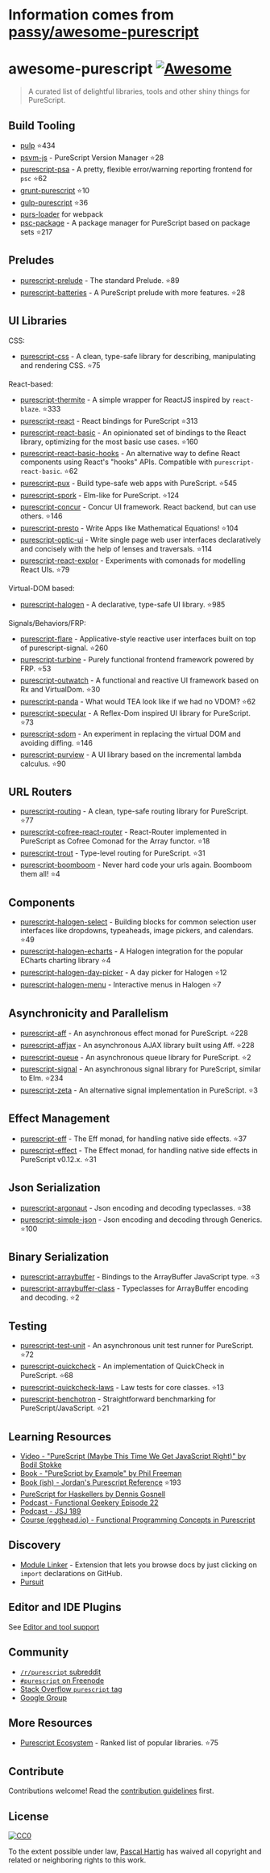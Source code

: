 # Information comes from [passy/awesome-purescript](https://github.com/passy/awesome-purescript)
# awesome-purescript [![Awesome](https://cdn.rawgit.com/sindresorhus/awesome/d7305f38d29fed78fa85652e3a63e154dd8e8829/media/badge.svg)](https://github.com/sindresorhus/awesome)

> A curated list of delightful libraries, tools and other shiny things for PureScript.

## Build Tooling

- [pulp](https://github.com/bodil/pulp) :star:434
- [psvm-js](https://github.com/ThomasCrvsr/psvm-js) - PureScript Version Manager :star:28
- [purescript-psa](https://github.com/natefaubion/purescript-psa) - A pretty, flexible error/warning reporting frontend for `psc` :star:62
- [grunt-purescript](https://github.com/purescript-contrib/grunt-purescript) :star:10
- [gulp-purescript](https://github.com/purescript-contrib/gulp-purescript) :star:36
- [purs-loader](https://github.com/ethul/purs-loader) for webpack
- [psc-package](https://github.com/purescript/psc-package) - A package manager for PureScript based on package sets :star:217

## Preludes

- [purescript-prelude](https://github.com/purescript/purescript-prelude) - The standard Prelude. :star:89
- [purescript-batteries](https://github.com/tfausak/purescript-batteries) - A PureScript prelude with more features. :star:28

## UI Libraries

CSS:

- [purescript-css](https://github.com/slamdata/purescript-css) - A clean, type-safe library for describing, manipulating and rendering CSS. :star:75

React-based:

- [purescript-thermite](https://github.com/paf31/purescript-thermite) - A simple wrapper for ReactJS inspired by `react-blaze`. :star:333
- [purescript-react](https://github.com/purescript-contrib/purescript-react) - React bindings for PureScript :star:313
- [purescript-react-basic](https://github.com/lumihq/purescript-react-basic) - An opinionated set of bindings to the React library, optimizing for the most basic use cases. :star:160
- [purescript-react-basic-hooks](https://github.com/spicydonuts/purescript-react-basic-hooks) - An alternative way to define React components using React's "hooks" APIs. Compatible with `purescript-react-basic`. :star:62
- [purescript-pux](https://github.com/alexmingoia/purescript-pux) - Build type-safe web apps with PureScript. :star:545
- [purescript-spork](https://github.com/natefaubion/purescript-spork) - Elm-like for PureScript. :star:124
- [purescript-concur](https://github.com/ajnsit/purescript-concur) - Concur UI framework. React backend, but can use others. :star:146
- [purescript-presto](https://github.com/juspay/purescript-presto) - Write Apps like Mathematical Equations! :star:104
- [purescript-optic-ui](https://github.com/zrho/purescript-optic-ui) - Write single page web user interfaces declaratively and concisely with the help of lenses and traversals. :star:114
- [purescript-react-explor](https://github.com/paf31/purescript-react-explore) - Experiments with comonads for modelling React UIs. :star:79

Virtual-DOM based:

- [purescript-halogen](https://github.com/slamdata/purescript-halogen) - A declarative, type-safe UI library. :star:985

Signals/Behaviors/FRP:

- [purescript-flare](https://github.com/sharkdp/purescript-flare) - Applicative-style reactive user interfaces built on top of purescript-signal. :star:260
- [purescript-turbine](https://github.com/funkia/purescript-turbine) - Purely functional frontend framework powered by FRP. :star:53
- [purescript-outwatch](https://github.com/OutWatch/purescript-outwatch) - A functional and reactive UI framework based on Rx and VirtualDom. :star:30
- [purescript-panda](https://github.com/i-am-tom/purescript-panda) - What would TEA look like if we had no VDOM? :star:62
- [purescript-specular](https://github.com/restaumatic/purescript-specular) - A Reflex-Dom inspired UI library for PureScript. :star:73
- [purescript-sdom](https://github.com/paf31/purescript-sdom) - An experiment in replacing the virtual DOM and avoiding diffing. :star:146
- [purescript-purview](https://github.com/paf31/purescript-purview) - A UI library based on the incremental lambda calculus. :star:90

## URL Routers

- [purescript-routing](https://github.com/slamdata/purescript-routing) - A clean, type-safe routing library for PureScript. :star:77
- [purescript-cofree-react-router](https://github.com/coot/purescript-cofree-react-router) - React-Router implemented in PureScript as Cofree Comonad for the Array functor. :star:18
- [purescript-trout](https://github.com/owickstrom/purescript-trout) - Type-level routing for PureScript. :star:31
- [purescript-boomboom](https://github.com/paluh/purescript-boomboom) - Never hard code your urls again. Boomboom them all! :star:4

## Components

- [purescript-halogen-select](https://github.com/citizennet/purescript-halogen-select) - Building blocks for common selection user interfaces like dropdowns, typeaheads, image pickers, and calendars. :star:49
- [purescript-halogen-echarts](https://github.com/slamdata/purescript-halogen-echarts) - A Halogen integration for the popular ECharts charting library :star:4
- [purescript-halogen-day-picker](https://github.com/rnons/purescript-halogen-day-picker) - A day picker for Halogen :star:12
- [purescript-halogen-menu](https://github.com/slamdata/purescript-halogen-menu) - Interactive menus in Halogen :star:7

## Asynchronicity and Parallelism

- [purescript-aff](https://github.com/slamdata/purescript-aff) - An asynchronous effect monad for PureScript. :star:228
- [purescript-affjax](https://github.com/slamdata/purescript-aff) - An asynchronous AJAX library built using Aff. :star:228
- [purescript-queue](https://github.com/athanclark/purescript-queue) - An asynchronous queue library for PureScript. :star:2
- [purescript-signal](https://github.com/bodil/purescript-signal) - An asynchronous signal library for PureScript, similar to Elm. :star:234
- [purescript-zeta](https://github.com/athanclark/purescript-zeta) - An alternative signal implementation in PureScript. :star:3

## Effect Management

- [purescript-eff](https://github.com/purescript/purescript-eff) - The Eff monad, for handling native side effects. :star:37
- [purescript-effect](https://github.com/purescript/purescript-effect) - The Effect monad, for handling native side effects in PureScript v0.12.x. :star:31

## Json Serialization

- [purescript-argonaut](https://github.com/purescript-contrib/purescript-argonaut) - Json encoding and decoding typeclasses. :star:38
- [purescript-simple-json](https://github.com/justinwoo/purescript-simple-json) - Json encoding and decoding through Generics. :star:100

## Binary Serialization

- [purescript-arraybuffer](https://github.com/jacereda/purescript-arraybuffer) - Bindings to the ArrayBuffer JavaScript type. :star:3
- [purescript-arraybuffer-class](https://github.com/athanclark/purescript-arraybuffer-class) - Typeclasses for ArrayBuffer encoding and decoding. :star:2

## Testing

- [purescript-test-unit](https://github.com/bodil/purescript-test-unit) - An asynchronous unit test runner for PureScript. :star:72
- [purescript-quickcheck](https://github.com/purescript/purescript-quickcheck) - An implementation of QuickCheck in PureScript. :star:68
- [purescript-quickcheck-laws](https://github.com/garyb/purescript-quickcheck-laws) - Law tests for core classes. :star:13
- [purescript-benchotron](https://github.com/hdgarrood/purescript-benchotron) - Straightforward benchmarking for PureScript/JavaScript. :star:21

## Learning Resources

- [Video - "PureScript (Maybe This Time We Get JavaScript Right)" by Bodil Stokke](https://www.youtube.com/watch?v=yIlDBPiMb0o)
- [Book - "PureScript by Example" by Phil Freeman](https://leanpub.com/purescript/read)
- [Book (ish) - Jordan's Purescript Reference](https://github.com/JordanMartinez/purescript-jordans-reference) :star:193
- [PureScript for Haskellers by Dennis Gosnell](http://www.arow.info/blog/posts/2015-12-17-purescript-intro.html)
- [Podcast - Functional Geekery Episode 22](https://www.functionalgeekery.com/episode-22-lambdaconf-2015-part-1/)
- [Podcast - JSJ 189](https://devchat.tv/js-jabber/189-jsj-purescript-with-john-a-de-goes-and-phil-freeman)
- [Course (egghead.io) - Functional Programming Concepts in Purescript](https://egghead.io/courses/functional-programming-concepts-in-purescript)

## Discovery

- [Module Linker](https://fiatjaf.alhur.es/module-linker/#/purescript) - Extension that lets you browse docs by just clicking on `import` declarations on GitHub.
- [Pursuit](https://pursuit.purescript.org/)

## Editor and IDE Plugins

See [Editor and tool support](https://github.com/purescript/purescript/wiki/Editor-and-tool-support)

## Community

- [`/r/purescript` subreddit](http://www.reddit.com/r/purescript)
- [`#purescript` on Freenode](http://webchat.freenode.net/?channels=purescript)
- [Stack Overflow `purescript` tag](http://stackoverflow.com/questions/tagged/purescript)
- [Google Group](https://groups.google.com/forum/#!forum/purescript)

## More Resources

- [Purescript Ecosystem](https://github.com/xgrommx/purescript-ecosystem) - Ranked list of popular libraries. :star:75

## Contribute

Contributions welcome! Read the [contribution guidelines](contributing.md) first.


## License

[![CC0](http://i.creativecommons.org/p/zero/1.0/88x31.png)](http://creativecommons.org/publicdomain/zero/1.0/)

To the extent possible under law, [Pascal Hartig](https://passy.me/) has waived all copyright and related or neighboring rights to this work.

